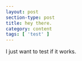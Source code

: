 ```yaml
---
layout: post
section-type: post
title: hey there.
category: content
tags: [ 'test' ]
---
```


I just want to test if it works.
